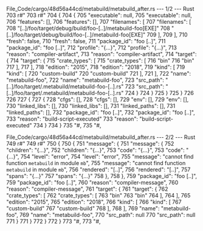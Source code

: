 File_Code/cargo/48d56a44cd/metabuild/metabuild_after.rs --- 1/2 --- Rust
703             r#"                                                                                                                                          703             r#"
704 {                                                                                                                                                        704 {
705   "executable": null,                                                                                                                                    705   "executable": null,
706   "features": [],                                                                                                                                        706   "features": [],
707   "filenames": [                                                                                                                                         707   "filenames": [
708     "[..]/foo/target/debug/build/foo-[..]/metabuild-foo[EXE]"                                                                                            708     "[..]/foo/target/debug/build/foo-[..]/metabuild-foo[EXE]"
709   ],                                                                                                                                                     709   ],
710   "fresh": false,                                                                                                                                        710   "fresh": false,
711   "package_id": "foo [..]",                                                                                                                              711   "package_id": "foo [..]",
712   "profile": "{...}",                                                                                                                                    712   "profile": "{...}",
713   "reason": "compiler-artifact",                                                                                                                         713   "reason": "compiler-artifact",
714   "target": {                                                                                                                                            714   "target": {
715     "crate_types": [                                                                                                                                     715     "crate_types": [
716       "bin"                                                                                                                                              716       "bin"
717     ],                                                                                                                                                   717     ],
718     "edition": "2015",                                                                                                                                   718     "edition": "2018",
719     "kind": [                                                                                                                                            719     "kind": [
720       "custom-build"                                                                                                                                     720       "custom-build"
721     ],                                                                                                                                                   721     ],
722     "name": "metabuild-foo",                                                                                                                             722     "name": "metabuild-foo",
723     "src_path": "[..]/foo/target/.metabuild/metabuild-foo-[..].rs"                                                                                       723     "src_path": "[..]/foo/target/.metabuild/metabuild-foo-[..].rs"
724   }                                                                                                                                                      724   }
725 }                                                                                                                                                        725 }
726                                                                                                                                                          726 
727 {                                                                                                                                                        727 {
728   "cfgs": [],                                                                                                                                            728   "cfgs": [],
729   "env": [],                                                                                                                                             729   "env": [],
730   "linked_libs": [],                                                                                                                                     730   "linked_libs": [],
731   "linked_paths": [],                                                                                                                                    731   "linked_paths": [],
732   "package_id": "foo [..]",                                                                                                                              732   "package_id": "foo [..]",
733   "reason": "build-script-executed"                                                                                                                      733   "reason": "build-script-executed"
734 }                                                                                                                                                        734 }
735 "#,                                                                                                                                                      735 "#,

File_Code/cargo/48d56a44cd/metabuild/metabuild_after.rs --- 2/2 --- Rust
749             r#"                                                                                                                                          749             r#"
750 {                                                                                                                                                        750 {
751   "message": {                                                                                                                                           751   "message": {
752     "children": "{...}",                                                                                                                                 752     "children": "{...}",
753     "code": "{...}",                                                                                                                                     753     "code": "{...}",
754     "level": "error",                                                                                                                                    754     "level": "error",
755     "message": "cannot find function `metabuild` in module `mb`",                                                                                        755     "message": "cannot find function `metabuild` in module `mb`",
756     "rendered": "[..]",                                                                                                                                  756     "rendered": "[..]",
757     "spans": "{...}"                                                                                                                                     757     "spans": "{...}"
758   },                                                                                                                                                     758   },
759   "package_id": "foo [..]",                                                                                                                              759   "package_id": "foo [..]",
760   "reason": "compiler-message",                                                                                                                          760   "reason": "compiler-message",
761   "target": {                                                                                                                                            761   "target": {
762     "crate_types": [                                                                                                                                     762     "crate_types": [
763       "bin"                                                                                                                                              763       "bin"
764     ],                                                                                                                                                   764     ],
765     "edition": "2015",                                                                                                                                   765     "edition": "2018",
766     "kind": [                                                                                                                                            766     "kind": [
767       "custom-build"                                                                                                                                     767       "custom-build"
768     ],                                                                                                                                                   768     ],
769     "name": "metabuild-foo",                                                                                                                             769     "name": "metabuild-foo",
770     "src_path": null                                                                                                                                     770     "src_path": null
771   }                                                                                                                                                      771   }
772 }                                                                                                                                                        772 }
773 "#,                                                                                                                                                      773 "#,

